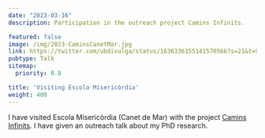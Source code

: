 ```yaml
---
date: "2023-03-16"
description: Participation in the outreach project Camins Infinits.

featured: false
image: /img/2023-CaminsCanetMar.jpg
link: https://twitter.com/ubdivulga/status/1636336155141570566?s=21&t=9wajNtTAZOfqHNE_l2XKKQ
pubtype: Talk
sitemap:
  priority: 0.8

title: 'Visiting Escola Misericòrdia'
weight: 400
---
```


I have visited Escola Misericòrdia (Canet de Mar) with the project [Camins Infinits](http://www.ub.edu/laubdivulga/caminsinfinits/fitxes/agnes_perez.html). I have given an outreach talk about my PhD research.
